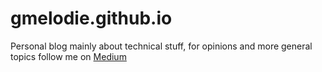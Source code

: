 # gmelodie.github.io

Personal blog mainly about technical stuff, for opinions and more general topics follow me on [Medium](https://medium.com/@gmelodie)
